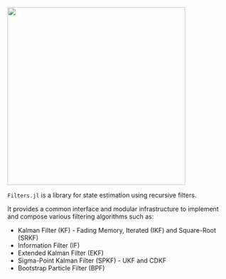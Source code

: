 [<img src="https://github.com/user-attachments/assets/eb611957-9f9c-4d1d-8965-3f3989f010d1" width="400"/>](image.png)

`Filters.jl` is a library for state estimation using recursive filters.

It provides a common interface and modular infrastructure to implement and compose various 
filtering algorithms such as:

- Kalman Filter (KF) - Fading Memory, Iterated (IKF) and Square-Root (SRKF)
- Information Filter (IF)
- Extended Kalman Filter (EKF)
- Sigma-Point Kalman Filter (SPKF) - UKF and CDKF
- Bootstrap Particle Filter (BPF)

